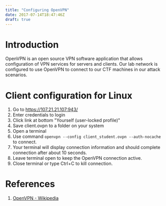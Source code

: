 ```yaml
---
title: "Configuring OpenVPN"
date: 2017-07-14T18:47:46Z
draft: true
---
```


# Introduction
OpenVPN is an open source VPN software application that allows configuration of VPN services for servers and clients. Our lab network is configured to use OpenVPN to connect to our CTF machines in our attack scenarios.

# Client configuration for Linux
1. Go to https://107.21.21.107:943/
2. Enter credentials to login
3. Click link at bottom "Yourself (user-locked profile)"
4. Save client.ovpn to a folder on your system
5. Open a terminal
6. Use command ```openvpn --config client_student.ovpn --auth-nocache``` to connect.
7. Your terminal will display connection information and should complete connection after about 10 seconds.
8. Leave terminal open to keep the OpenVPN connection active.
9. Close terminal or type Ctrl+C to kill connection.

# References
1. [OpenVPN - Wikipedia](https://en.wikipedia.org/wiki/OpenVPN)